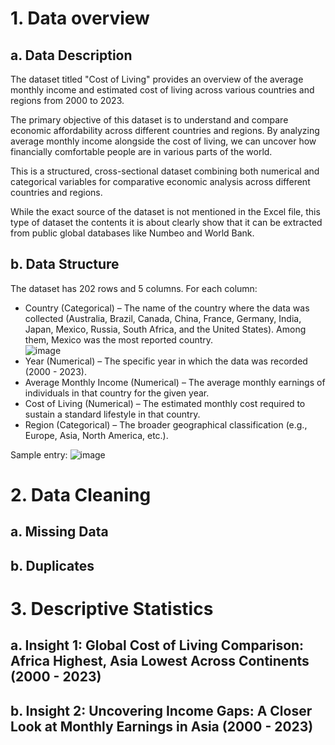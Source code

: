 # 1. Data overview
## a. Data Description
The dataset titled "Cost of Living" provides an overview of the average monthly income and estimated cost of living across various countries and regions from 2000 to 2023.


The primary objective of this dataset is to understand and compare economic affordability across different countries and regions. By analyzing average monthly income alongside the cost of living, we can uncover how financially comfortable people are in various parts of the world.  


This is a structured, cross-sectional dataset combining both numerical and categorical variables for comparative economic analysis across different countries and regions.  


While the exact source of the dataset is not mentioned in the Excel file, this type of dataset the contents it is about clearly show that it can be extracted from public global databases like Numbeo and World Bank.  
## b. Data Structure
The dataset has 202 rows and 5 columns. For each column:  
- Country (Categorical) – The name of the country where the data was collected (Australia, Brazil, Canada, China, France, Germany, India, Japan, Mexico, Russia, South Africa,  and the United States). Among them, Mexico was the most reported country.  
![image](https://github.com/user-attachments/assets/8632a521-988a-4086-96dd-0b4dbd0aef2d)
- Year (Numerical) – The specific year in which the data was recorded (2000 - 2023).
- Average Monthly Income (Numerical) – The average monthly earnings of individuals in that country for the given year.
- Cost of Living (Numerical) – The estimated monthly cost required to sustain a standard lifestyle in that country.
- Region (Categorical) – The broader geographical classification (e.g., Europe, Asia, North America, etc.).


Sample entry:
![image](https://github.com/user-attachments/assets/8fd12e7e-0a57-4f6c-bc8f-ddc6d2308896)
# 2. Data Cleaning
## a. Missing Data
## b. Duplicates
# 3. Descriptive Statistics
## a. Insight 1: Global Cost of Living Comparison: Africa Highest, Asia Lowest Across Continents (2000 - 2023)
## b. Insight 2: Uncovering Income Gaps: A Closer Look at Monthly Earnings in Asia (2000 - 2023)

